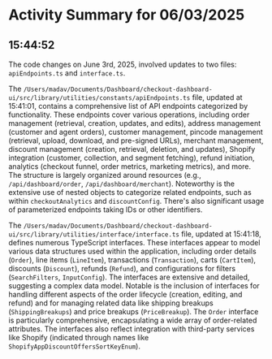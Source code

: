 # Activity Summary for 06/03/2025

## 15:44:52
The code changes on June 3rd, 2025, involved updates to two files: `apiEndpoints.ts` and `interface.ts`.

The `/Users/madav/Documents/Dashboard/checkout-dashboard-ui/src/library/utilities/constants/apiEndpoints.ts` file, updated at 15:41:01, contains a comprehensive list of API endpoints categorized by functionality.  These endpoints cover various operations, including order management (retrieval, creation, updates, and edits), address management (customer and agent orders), customer management, pincode management (retrieval, upload, download, and pre-signed URLs), merchant management, discount management (creation, retrieval, deletion, and updates), Shopify integration (customer, collection, and segment fetching), refund initiation, analytics (checkout funnel, order metrics, marketing metrics), and more.  The structure is largely organized around resources (e.g., `/api/dashboard/order`, `/api/dashboard/merchant`). Noteworthy is the extensive use of nested objects to categorize related endpoints, such as within `checkoutAnalytics` and `discountConfig`.  There's also significant usage of parameterized endpoints taking IDs or other identifiers.

The `/Users/madav/Documents/Dashboard/checkout-dashboard-ui/src/library/utilities/interface/interface.ts` file, updated at 15:41:18, defines numerous TypeScript interfaces.  These interfaces appear to model various data structures used within the application,  including order details (`Order`), line items (`LineItem`), transactions (`Transaction`), carts (`CartItem`), discounts (`Discount`), refunds (`Refund`), and configurations for filters (`SearchFilters`, `InputConfig`). The interfaces are extensive and detailed, suggesting a complex data model. Notable is the inclusion of interfaces for handling different aspects of the order lifecycle (creation, editing, and refund) and for managing related data like shipping breakups (`ShippingBreakups`) and price breakups (`PriceBreakup`). The `Order` interface is particularly comprehensive, encapsulating a wide array of order-related attributes.  The interfaces also reflect integration with third-party services like Shopify (indicated through names like `ShopifyAppDiscountOffersSortKeyEnum`).
